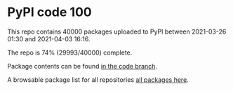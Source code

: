 # PyPI code 100

This repo contains 40000 packages uploaded to PyPI between 
2021-03-26 01:30 and 2021-04-03 16:16.

The repo is 74% (29993/40000) complete.

Package contents can be found [in the code branch](https://github.com/pypi-data/pypi-mirror-100/tree/code/packages).

A browsable package list for all repositories [all packages here](https://pypi-data.github.io/website/repositories/pypi-mirror-100).


